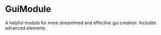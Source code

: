 # GuiModule
A helpful module for more streamlined and effective gui creation.  Includes advanced elements
